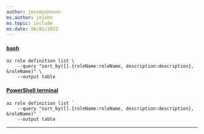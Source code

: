 ```yaml
---
author: jessmjohnson
ms.author: jejohn
ms.topic: include
ms.date: 06/01/2022
---
```


#### [bash](#tab/terminal-bash)

```azurecli
az role definition list \
    --query "sort_by([].{roleName:roleName, description:description}, &roleName)" \
    --output table
```

#### [PowerShell terminal](#tab/terminal-powershell)

```azurecli
az role definition list `
    --query "sort_by([].{roleName:roleName, description:description}, &roleName)" `
    --output table
```

---
